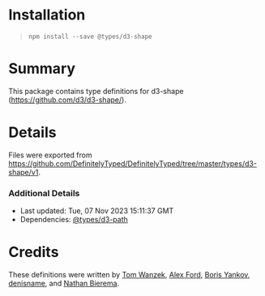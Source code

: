 # Installation
> `npm install --save @types/d3-shape`

# Summary
This package contains type definitions for d3-shape (https://github.com/d3/d3-shape/).

# Details
Files were exported from https://github.com/DefinitelyTyped/DefinitelyTyped/tree/master/types/d3-shape/v1.

### Additional Details
 * Last updated: Tue, 07 Nov 2023 15:11:37 GMT
 * Dependencies: [@types/d3-path](https://npmjs.com/package/@types/d3-path)

# Credits
These definitions were written by [Tom Wanzek](https://github.com/tomwanzek), [Alex Ford](https://github.com/gustavderdrache), [Boris Yankov](https://github.com/borisyankov), [denisname](https://github.com/denisname), and [Nathan Bierema](https://github.com/Methuselah96).
